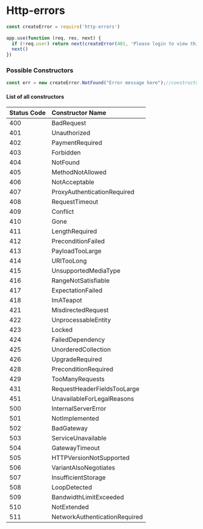 # Http-errors

```js
const createError = require('http-errors')
 
app.use(function (req, res, next) {
  if (!req.user) return next(createError(401, 'Please login to view this page.'))
  next()
})

```

### Possible Constructors

```js
const err = new createError.NotFound("Error message here");//constructors for all HTTP errors
```

#### List of all constructors

| Status Code | Constructor Name              |
| :---------- | :---------------------------- |
| 400         | BadRequest                    |
| 401         | Unauthorized                  |
| 402         | PaymentRequired               |
| 403         | Forbidden                     |
| 404         | NotFound                      |
| 405         | MethodNotAllowed              |
| 406         | NotAcceptable                 |
| 407         | ProxyAuthenticationRequired   |
| 408         | RequestTimeout                |
| 409         | Conflict                      |
| 410         | Gone                          |
| 411         | LengthRequired                |
| 412         | PreconditionFailed            |
| 413         | PayloadTooLarge               |
| 414         | URITooLong                    |
| 415         | UnsupportedMediaType          |
| 416         | RangeNotSatisfiable           |
| 417         | ExpectationFailed             |
| 418         | ImATeapot                     |
| 421         | MisdirectedRequest            |
| 422         | UnprocessableEntity           |
| 423         | Locked                        |
| 424         | FailedDependency              |
| 425         | UnorderedCollection           |
| 426         | UpgradeRequired               |
| 428         | PreconditionRequired          |
| 429         | TooManyRequests               |
| 431         | RequestHeaderFieldsTooLarge   |
| 451         | UnavailableForLegalReasons    |
| 500         | InternalServerError           |
| 501         | NotImplemented                |
| 502         | BadGateway                    |
| 503         | ServiceUnavailable            |
| 504         | GatewayTimeout                |
| 505         | HTTPVersionNotSupported       |
| 506         | VariantAlsoNegotiates         |
| 507         | InsufficientStorage           |
| 508         | LoopDetected                  |
| 509         | BandwidthLimitExceeded        |
| 510         | NotExtended                   |
| 511         | NetworkAuthenticationRequired |
